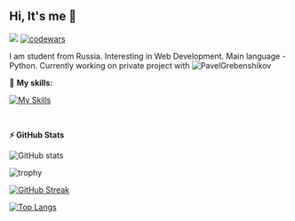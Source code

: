 
## Hi, It's me :wave:

![](https://komarev.com/ghpvc/?username=Stepan-Zubkov) [![codewars](https://www.codewars.com/users/Stepan-Zubkov/badges/micro)](https://www.codewars.com/users/Stepan-Zubkov) 

I am student from Russia. Interesting in Web Development. Main language - Python. Currently working on private project with ![PavelGrebenshikov](https://github.com/PavelGrebenshikov) 

:muscle: **My skills:**

[![My Skills](https://skillicons.dev/icons?i=python,js,flask,django,docker,linux,vscode)](https://skillicons.dev)

<br />

  **:zap: GitHub Stats**
  
  ![GitHub stats](https://github-readme-stats.vercel.app/api?username=Stepan-Zubkov)
  
  ![trophy](https://github-profile-trophy.vercel.app/?username=Stepan-Zubkov&title=Followers,Stars,Commit,Issues,Repositories,PullRequest&row=2&column=3)
  
  [![GitHub Streak](http://github-readme-streak-stats.herokuapp.com?user=Stepan-Zubkov&date_format=M%20j%5B%2C%20Y%5D)](https://git.io/streak-stats)
  
  [![Top Langs](https://github-readme-stats.vercel.app/api/top-langs/?username=Stepan-Zubkov&layout=compact)](https://github.com/anuraghazra/github-readme-stats)


